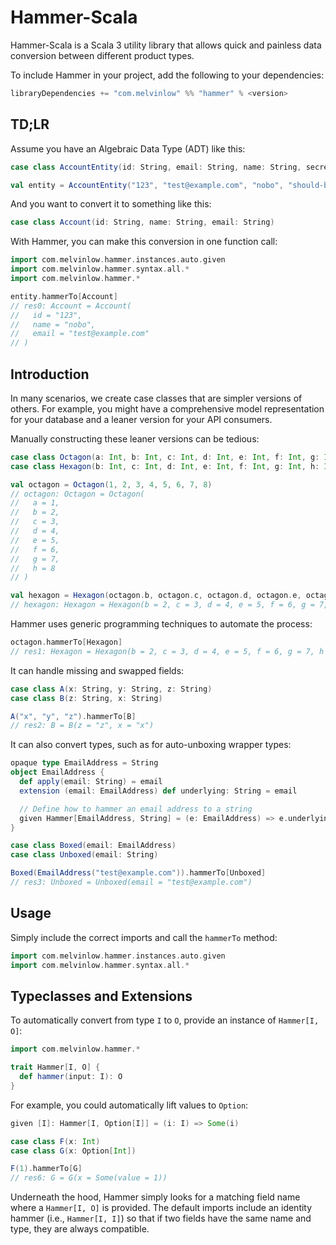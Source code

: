 # Hammer-Scala

Hammer-Scala is a Scala 3 utility library that allows quick and painless
data conversion between different product types.

To include Hammer in your project, add the following to your dependencies:

```scala
libraryDependencies += "com.melvinlow" %% "hammer" % <version>
```

## TD;LR


Assume you have an Algebraic Data Type (ADT) like this:

```scala
case class AccountEntity(id: String, email: String, name: String, secret: String, createdAt: Instant)

val entity = AccountEntity("123", "test@example.com", "nobo", "should-be-hashed", Instant.now)
```

And you want to convert it to something like this:

```scala
case class Account(id: String, name: String, email: String)
```

With Hammer, you can make this conversion in one function call:

```scala
import com.melvinlow.hammer.instances.auto.given
import com.melvinlow.hammer.syntax.all.*
import com.melvinlow.hammer.*

entity.hammerTo[Account]
// res0: Account = Account(
//   id = "123",
//   name = "nobo",
//   email = "test@example.com"
// )
```

## Introduction

In many scenarios, we create case classes that are simpler versions of others. For example, you might have a comprehensive model representation for your database and a leaner version for your API consumers.

Manually constructing these leaner versions can be tedious:

```scala
case class Octagon(a: Int, b: Int, c: Int, d: Int, e: Int, f: Int, g: Int, h: Int)
case class Hexagon(b: Int, c: Int, d: Int, e: Int, f: Int, g: Int, h: Int)

val octagon = Octagon(1, 2, 3, 4, 5, 6, 7, 8)
// octagon: Octagon = Octagon(
//   a = 1,
//   b = 2,
//   c = 3,
//   d = 4,
//   e = 5,
//   f = 6,
//   g = 7,
//   h = 8
// )

val hexagon = Hexagon(octagon.b, octagon.c, octagon.d, octagon.e, octagon.f, octagon.g, octagon.h)
// hexagon: Hexagon = Hexagon(b = 2, c = 3, d = 4, e = 5, f = 6, g = 7, h = 8)
```

Hammer uses generic programming techniques to automate the process:

```scala
octagon.hammerTo[Hexagon]
// res1: Hexagon = Hexagon(b = 2, c = 3, d = 4, e = 5, f = 6, g = 7, h = 8)
```

It can handle missing and swapped fields:

```scala
case class A(x: String, y: String, z: String)
case class B(z: String, x: String)

A("x", "y", "z").hammerTo[B]
// res2: B = B(z = "z", x = "x")
```

It can also convert types, such as for auto-unboxing wrapper types:

```scala
opaque type EmailAddress = String
object EmailAddress {
  def apply(email: String) = email
  extension (email: EmailAddress) def underlying: String = email

  // Define how to hammer an email address to a string
  given Hammer[EmailAddress, String] = (e: EmailAddress) => e.underlying
}

case class Boxed(email: EmailAddress)
case class Unboxed(email: String)

Boxed(EmailAddress("test@example.com")).hammerTo[Unboxed]
// res3: Unboxed = Unboxed(email = "test@example.com")
```

## Usage

Simply include the correct imports and call the `hammerTo` method:

```scala
import com.melvinlow.hammer.instances.auto.given
import com.melvinlow.hammer.syntax.all.*
```

## Typeclasses and Extensions

To automatically convert from type `I` to `O`, provide an instance of `Hammer[I, O]`:

```scala
import com.melvinlow.hammer.*

trait Hammer[I, O] {
  def hammer(input: I): O
}
```

For example, you could automatically lift values to `Option`:


```scala
given [I]: Hammer[I, Option[I]] = (i: I) => Some(i)

case class F(x: Int)
case class G(x: Option[Int])

F(1).hammerTo[G]
// res6: G = G(x = Some(value = 1))
```

Underneath the hood, Hammer simply looks for a matching field name
where a `Hammer[I, O]` is provided. The default imports include an
identity hammer (i.e., `Hammer[I, I]`) so that if two fields
have the same name and type, they are always compatible.

